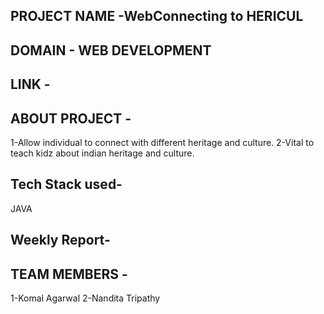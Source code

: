 ## PROJECT NAME -WebConnecting to HERICUL

## DOMAIN - WEB DEVELOPMENT



## LINK - 


## ABOUT PROJECT - 
1-Allow individual to connect with different heritage and culture.
2-Vital to teach kidz about indian heritage and culture.

## Tech Stack used-
JAVA

## Weekly Report-


## TEAM MEMBERS -
1-Komal Agarwal
2-Nandita Tripathy
